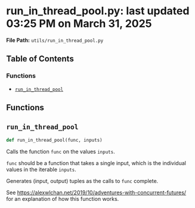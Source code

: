 # run_in_thread_pool.py: last updated 03:25 PM on March 31, 2025

**File Path:** `utils/run_in_thread_pool.py`

## Table of Contents

### Functions

- [`run_in_thread_pool`](#run_in_thread_pool)

## Functions

## `run_in_thread_pool`

```python
def run_in_thread_pool(func, inputs)
```

Calls the function ``func`` on the values ``inputs``.

``func`` should be a function that takes a single input, which is the
individual values in the iterable ``inputs``.

Generates (input, output) tuples as the calls to ``func`` complete.

See https://alexwlchan.net/2019/10/adventures-with-concurrent-futures/ for an explanation
of how this function works.
